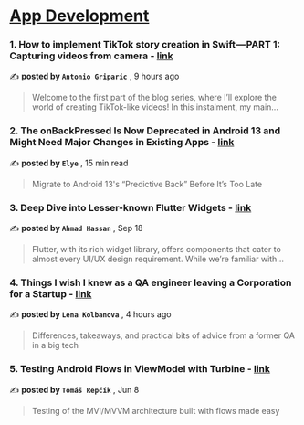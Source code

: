 
<h1><a href=https://medium.com/tag/mobile-app-development/recommended target="_blank" rel="noopener noreferrer">App Development</a></h1>
<h3>1. How to implement TikTok story creation in Swift — PART 1: Capturing videos from camera - <a href=https://medium.com/azikus/how-to-implement-tiktok-story-creation-in-swift-part-1-capturing-videos-from-camera-e5f2b27c4355?source=tag_recommended_feed---------0-84----------mobile_app_development----------3ad796cc_3f8b_43f7_b344_4998149c144a------- target="_blank" rel="noopener noreferrer">link</a></h3>

✍️ **posted by `Antonio Griparic`** <date> , 9 hours ago</date>

<blockquote>Welcome to the first part of the blog series, where I’ll explore the world of creating TikTok-like videos! In this instalment, my main…</blockquote>

<h3>2. The onBackPressed Is Now Deprecated in Android 13 and Might Need Major Changes in Existing Apps - <a href=https://medium.com/mobile-app-development-publication/migrate-to-android-13-predictive-back-soon-before-its-too-late-e1e1723f392?source=tag_recommended_feed---------1-107----------mobile_app_development----------3ad796cc_3f8b_43f7_b344_4998149c144a------- target="_blank" rel="noopener noreferrer">link</a></h3>

✍️ **posted by `Elye`** <date> , 15 min read</date>

<blockquote>Migrate to Android 13's “Predictive Back” Before It’s Too Late</blockquote>

<h3>3. Deep Dive into Lesser-known Flutter Widgets - <a href=https://medium.com/stackademic/deep-dive-into-lesser-known-flutter-widgets-cdd76e25c7da?source=tag_recommended_feed---------2-85----------mobile_app_development----------3ad796cc_3f8b_43f7_b344_4998149c144a------- target="_blank" rel="noopener noreferrer">link</a></h3>

✍️ **posted by `Ahmad Hassan`** <date> , Sep 18</date>

<blockquote>Flutter, with its rich widget library, offers components that cater to almost every UI/UX design requirement. While we’re familiar with…</blockquote>

<h3>4. Things I wish I knew as a QA engineer leaving a Corporation for a Startup - <a href=https://medium.com/brickit-engineering/things-i-wish-i-knew-as-a-qa-engineer-leaving-a-corporation-for-a-startup-4e1c688dd4bc?source=tag_recommended_feed---------3-84----------mobile_app_development----------3ad796cc_3f8b_43f7_b344_4998149c144a------- target="_blank" rel="noopener noreferrer">link</a></h3>

✍️ **posted by `Lena Kolbanova`** <date> , 4 hours ago</date>

<blockquote>Differences, takeaways, and practical bits of advice from a former QA in a big tech</blockquote>

<h3>5. Testing Android Flows in ViewModel with Turbine - <a href=https://medium.com/proandroiddev/testing-android-flows-in-viewmodel-with-turbine-ea9bae7e811a?source=tag_recommended_feed---------4-107----------mobile_app_development----------3ad796cc_3f8b_43f7_b344_4998149c144a------- target="_blank" rel="noopener noreferrer">link</a></h3>

✍️ **posted by `Tomáš Repčík`** <date> , Jun 8</date>

<blockquote>Testing of the MVI/MVVM architecture built with flows made easy</blockquote>

